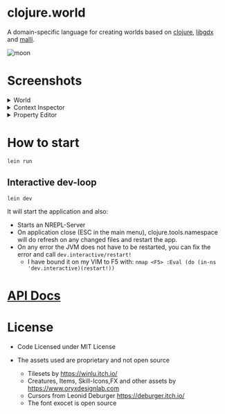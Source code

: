 # clojure.world

A domain-specific language for creating worlds based on [clojure](https://clojure.org/), [libgdx](https://libgdx.com/) and [malli](https://github.com/metosin/malli).

![moon](https://github.com/user-attachments/assets/e3f7ea4b-f8b4-49c9-af0f-3dc1bf603c20)


# Screenshots

<details>
  <summary>World</summary>
<img width="1437" alt="Screenshot 2024-09-11 at 10 59 32 PM" src="https://github.com/user-attachments/assets/19c2a342-0e70-4925-a203-2e8c229e4ea0">

</details>

<details>
  <summary>Context Inspector</summary>

  <img width="1425" alt="Screenshot 2024-09-19 at 10 42 45 PM" src="https://github.com/user-attachments/assets/4819dd7f-93eb-4096-b392-aec8e39c6905">


</details>
<details>
  <summary>Property Editor</summary>
  <img width="1432" alt="Screenshot 2024-09-08 at 11 53 59 PM" src="https://github.com/user-attachments/assets/87c9edc0-5aab-4642-ae4d-f08291ec7970">

</details>

# How to start

```
lein run
```

## Interactive dev-loop

```
lein dev
```

It will start the application and also:
* Starts an NREPL-Server
* On application close (ESC in the main menu), clojure.tools.namespace will do  refresh on any changed files and restart the app.
* On any error the JVM does not have to be restarted, you can fix the error and call `dev.interactive/restart!`
    * I have bound it on my VIM to F5 with: `nmap <F5> :Eval (do (in-ns 'dev.interactive)(restart!))`

# [API Docs](https://damn.github.io/clojure.world/)


# License

* Code Licensed under MIT License

* The assets used are proprietary and not open source
    * Tilesets by https://winlu.itch.io/
    * Creatures, Items, Skill-Icons,FX and other assets by https://www.oryxdesignlab.com
    * Cursors from Leonid Deburger https://deburger.itch.io/
    * The font exocet is open source
